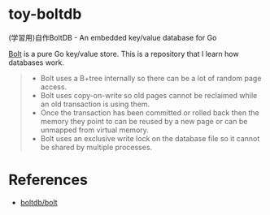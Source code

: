 # toy-boltdb
(学習用)自作BoltDB - An embedded key/value database for Go

[Bolt](https://github.com/boltdb/bolt) is a pure Go key/value store.
This is a repository that I learn how databases work.

>- Bolt uses a B+tree internally so there can be a lot of random page access.
>- Bolt uses copy-on-write so old pages cannot be reclaimed while an old transaction is using them.
>- Once the transaction has been committed or rolled back then the memory they point to can be reused by a new page or can be unmapped from virtual memory.
>- Bolt uses an exclusive write lock on the database file so it cannot be shared by multiple processes.

# References
- [boltdb/bolt](https://github.com/boltdb/bolt)
